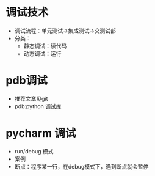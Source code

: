 # 调试技术
- 调试流程：单元测试->集成测试->交测试部
- 分类：
    - 静态调试：读代码
    - 动态调试：运行
# pdb调试
- 推荐文章见git
- pdb:python 调试库
# pycharm 调试
- run/debug 模式
- 案例
- 断点：程序某一行，在debug模式下，遇到断点就会暂停